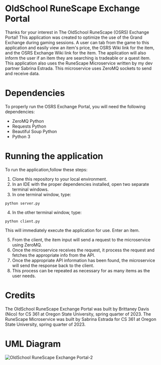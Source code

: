 # OldSchool RuneScape Exchange Portal

Thanks for your interest in The OldSchool RuneScape (OSRS) Exchange Portal! This application was created to optimize the use of the Grand Exchange during gaming sessions. A user can tab from the game to this application and easily view an item's price, the OSRS Wiki link for the item, and the OSRS Exchange Wiki link for the item. The application will also inform the user if an item they are searching is tradeable or a quest item. This application also uses the RuneScape Microservice written by my dev partner Sabrina Estrada. This microservice uses ZeroMQ sockets to send and receive data.

# Dependencies

To properly run the OSRS Exchange Portal, you will need the following dependencies:

- ZeroMQ Python
- Requests Python
- Beautiful Soup Python
- Python 3

# Running the application

To run the application,follow these steps:

1. Clone this repository to your local environment.
2. In an IDE with the proper dependencies installed, open two separate terminal windows.
3. In one terminal window, type:
```
python server.py
```
4. In the other terminal window, type:
```
python client.py
```
This will immediately execute the application for use. Enter an item.

5. From the client, the item input will send a request to the microservice using ZeroMQ.
6. Once the microservice receives the request, it process the request and fetches the appropriate info from the API.
7. Once the appropriate API information has been found, the microservice will send the response back to the client.
8. This process can be repeated as necessary for as many items as the user needs.

# Credits

The OldSchool RuneScape Exchange Portal was built by Brittaney Davis (Nico) for CS 361 at Oregon State University, spring quarter of 2023. The RuneScape Microservice was built by Sabrina Estrada for CS 361 at Oregon State University, spring quarter of 2023. 

# UML Diagram

![OldSchool RuneScape Exchange Portal-2](https://github.com/baedirin/cs-361-portfolio/assets/16569870/34a7b65c-9c88-415f-aa4d-79fb99a276ce)

